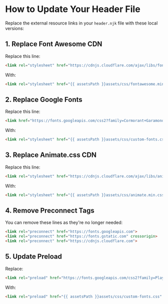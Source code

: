 # How to Update Your Header File

Replace the external resource links in your `header.njk` file with these local versions:

## 1. Replace Font Awesome CDN

Replace this line:
```html
<link rel="stylesheet" href="https://cdnjs.cloudflare.com/ajax/libs/font-awesome/6.4.0/css/all.min.css">
```

With:
```html
<link rel="stylesheet" href="{{ assetsPath }}assets/css/fontawesome.min.css">
```

## 2. Replace Google Fonts

Replace this line:
```html
<link href="https://fonts.googleapis.com/css2?family=Cormorant+Garamond:wght@400;600;700&family=Playfair+Display&family=Poppins:wght@300;400;500&display=swap" rel="stylesheet">
```

With:
```html
<link rel="stylesheet" href="{{ assetsPath }}assets/css/custom-fonts.css">
```

## 3. Replace Animate.css CDN

Replace this line:
```html
<link rel="stylesheet" href="https://cdnjs.cloudflare.com/ajax/libs/animate.css/4.1.1/animate.min.css">
```

With:
```html
<link rel="stylesheet" href="{{ assetsPath }}assets/css/animate.min.css">
```

## 4. Remove Preconnect Tags

You can remove these lines as they're no longer needed:
```html
<link rel="preconnect" href="https://fonts.googleapis.com">
<link rel="preconnect" href="https://fonts.gstatic.com" crossorigin>
<link rel="preconnect" href="https://cdnjs.cloudflare.com">
```

## 5. Update Preload

Replace:
```html
<link rel="preload" href="https://fonts.googleapis.com/css2?family=Playfair+Display&display=swap" as="style">
```

With:
```html
<link rel="preload" href="{{ assetsPath }}assets/css/custom-fonts.css" as="style">
```
